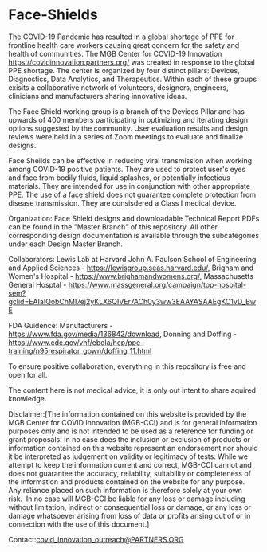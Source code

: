 # Face-Shields

The COVID-19 Pandemic has resulted in a global shortage of PPE for frontline health care workers causing great concern for the safety and health of communities. The MGB Center for COVID-19 Innovation https://covidinnovation.partners.org/ was created in response to the global PPE shortage. The center is organized by four distinct pillars: Devices, Diagnostics, Data Analytics, and Therapeutics. Within each of these groups exisits a collaborative network of volunteers, designers, engineers, clinicians and manufacturers sharing innovative ideas. 

The Face Shield working group is a branch of the Devices Pillar and has upwards of 400 members participating in optimizing and iterating design options suggested by the community. User evaluation results and design reviews were held in a series of Zoom meetings to evaluate and finalize designs.

Face Sheilds can be effective in reducing viral transmission when working among COVID-19 positive patients. They are used to protect user's eyes and face from bodily fluids, liquid splashes, or potentially infectious materials. They are intended for use in conjunction with other appropriate PPE. The use of a face shield does not guarantee complete protection from disease transmission. They are consisdered a Class I medical device. 

Organization: Face Shield designs and downloadable Technical Report PDFs can be found in the "Master Branch" of this repository. All other corresponding design documentation is available through the subcategories under each Design Master Branch. 

Collaborators: Lewis Lab at Harvard John A. Paulson School of Engineering and Applied Sciences - https://lewisgroup.seas.harvard.edu/, Brigham and Women's Hospital - https://www.brighamandwomens.org/, Massachusetts General Hosptal - https://www.massgeneral.org/campaign/top-hospital-sem?gclid=EAIaIQobChMI7ej2yKLX6QIVEr7ACh0y3ww3EAAYASAAEgKC1vD_BwE

FDA Guidence: Manufacturers - https://www.fda.gov/media/136842/download, Donning and Doffing - https://www.cdc.gov/vhf/ebola/hcp/ppe-training/n95respirator_gown/doffing_11.html

To ensure positive collaboration, everything in this repository is free and open for all.  

The content here is not medical advice, it is only out intent to share aquired knowledge. 

Disclaimer:[The information contained on this website is provided by the MGB Center for COVID Innovation (MGB-CCI) and is for general information purposes only and is not intended to be used as a reference for funding or grant proposals. In no case does the inclusion or exclusion of products or information contained on this website represent an endorsement nor should it be interpreted as judgement on validity or legitimacy of tests. While we attempt to keep the information current and correct, MGB-CCI cannot and does not guarantee the accuracy, reliability, suitability or completeness of the information and products contained on the website for any purpose. Any reliance placed on such information is therefore solely at your own risk. 
In no case will MGB-CCI be liable for any loss or damage including without limitation, indirect or consequential loss or damage, or any loss or damage whatsoever arising from loss of data or profits arising out of or in connection with the use of this document.]


Contact:covid_innovation_outreach@PARTNERS.ORG
